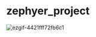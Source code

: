 # zephyer_project


![ezgif-4421fff72fb6c1](https://github.com/user-attachments/assets/6725ccf9-7a67-470c-9693-cc30709aaebe)
